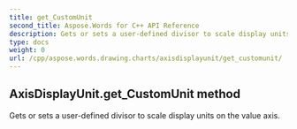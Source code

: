```yaml
---
title: get_CustomUnit
second_title: Aspose.Words for C++ API Reference
description: Gets or sets a user-defined divisor to scale display units on the value axis. 
type: docs
weight: 0
url: /cpp/aspose.words.drawing.charts/axisdisplayunit/get_customunit/
---
```

## AxisDisplayUnit.get_CustomUnit method


Gets or sets a user-defined divisor to scale display units on the value axis.

